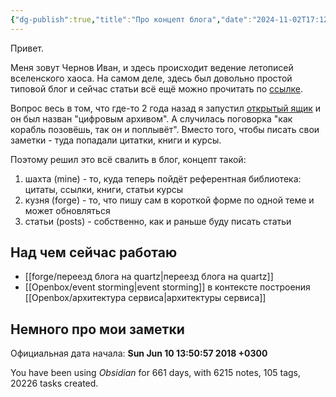 ```yaml
---
{"dg-publish":true,"title":"Про концепт блога","date":"2024-11-02T17:12:30+03:00","modified_at":"2024-11-05T23:46:49+03:00","permalink":"/index/","dgPassFrontmatter":true}
---
```



Привет.

Меня зовут Чернов Иван, и здесь происходит ведение летописей вселенского хаоса. На самом деле, здесь был довольно простой типовой блог и сейчас статьи всё ещё можно прочитать по [ссылке](https://vanadium23.me/posts/).

Вопрос весь в том, что где-то 2 года назад я запустил [открытый ящик](https://vanadium23.me/openbox/) и он был назван "цифровым архивом". А случилась поговорка "как корабль позовёшь, так он и поплывёт". Вместо того, чтобы писать свои заметки - туда попадали цитатки, книги и курсы. 

Поэтому решил это всё свалить в блог, концепт такой:
1. шахта (mine) - то, куда теперь пойдёт референтная библиотека: цитаты, ссылки, книги, статьи курсы
2. кузня (forge) - то, что пишу сам в короткой форме по одной теме и может обновляться
3. статьи (posts) - собственно, как и раньше буду писать статьи

## Над чем сейчас работаю

- [[forge/переезд блога на quartz|переезд блога на quartz]]
- [[Openbox/event storming|event storming]] в контексте построения [[Openbox/архитектура сервиса|архитектуры сервиса]]

## Немного про мои заметки

Официальная дата начала: **Sun Jun 10 13:50:57 2018 +0300**

<p><span data-tag-name="p" class="el-p"><p dir="auto">You have been using <em>Obsidian</em> for 661 days, with 6215 notes, 105 tags, 20226 tasks created. </p></span></p>
